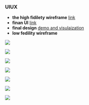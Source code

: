 ### UIUX

- **the high fidilety wireframe** [link](https://www.figma.com/design/hcKwl3y0ouEFiTx9PibbVx/Untitled?node-id=0-1&node-type=canvas&t=ajUHuY4UQHJ7dkDq-0)
- **finan UI** [link](https://www.figma.com/design/3DXuUlQ9woYutlbryob5Y6/finalUX?node-id=0-1&t=y9wSIwSA61LTkjov-1)
- **final design** [demo and visulaization](https://www.figma.com/proto/3DXuUlQ9woYutlbryob5Y6/finalUX?node-id=30-267&t=LohgWZ4uAw0ckxEg-1)
- **low fedility wireframe**

![](./imgs/IMG_3669.HEIC)

![](./imgs/IMG_3670.HEIC)

![](./imgs/IMG_3671.HEIC)

![](./imgs/IMG_3672.HEIC)

![](./imgs/IMG_3673.HEIC)

![](./imgs/IMG_3674.HEIC)

![](./imgs/IMG_3675.HEIC)
